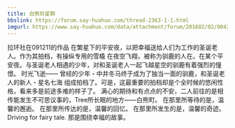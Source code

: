 ```yaml
---
title: 白熊铃星群
bbslink: https://forum.say-huahuo.com/thread-2363-1-1.html
imgurl: https://www.say-huahuo.com/data/attachment/forum/201602/02/004244nc83y8y8ygko35xg.jpg
---
```


拉环社在091211的作品
在繁星下的平安夜，以把幸福送给人们为工作的圣诞老人。作为其拍档，有操纵专用的雪橇
在夜空飞翔，被称为驯鹿的人在。在某个平安夜。与圣诞老人相遇的少年，对和圣诞老人一起飞越星空的驯鹿有着强烈的憧憬。
时光飞逝——
曾经的少年・中井冬马终于成为了独当一面的驯鹿，和圣诞老人的新人・星名七海 组成拍档了。可是，这最重要的拍档却是个全时候的悠闲性格，看来多是前途多难的样子了。
满心的期待和有点点的不安，二人前往的是相传能发生不可思议事的，Tree所长眠的地方——白熊町。
在那里所等待的是，温馨的邂逅。
在那里所传达的是，温馨的回忆。
在那里所发生的是，温馨的奇迹。
Driving for fairy tale.
那是围绕幸福的故事。<!--more-->
